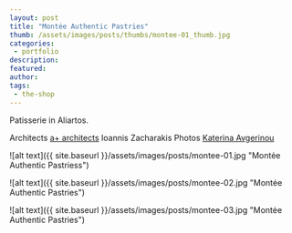 ```yaml
---
layout: post
title: "Montėe Authentic Pastries"
thumb: /assets/images/posts/thumbs/montee-01_thumb.jpg
categories:
 - portfolio
description:
featured:
author: 
tags:
 - the-shop
---
```


Patisserie in Aliartos.

<p class="credits">
    <span class="title">Architects</span>
        <span class="contributor"><a href="https://www.a-plusarchitects.com/">a+ architects</a></span>
        <span class="contributor">Ioannis Zacharakis</span>
    <span class="title">Photos</span>
        <span class="contributor"><a href="https://avgerinou.com/">Katerina Avgerinou</a></span>
</p>

![alt text]({{ site.baseurl }}/assets/images/posts/montee-01.jpg "Montėe Authentic Pastriess")

![alt text]({{ site.baseurl }}/assets/images/posts/montee-02.jpg "Montėe Authentic Pastries")

![alt text]({{ site.baseurl }}/assets/images/posts/montee-03.jpg "Montėe Authentic Pastries")
